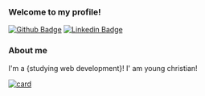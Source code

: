 ### Welcome to my profile!

[![Github Badge](https://img.shields.io/badge/-Github-000?style=flat-square&logo=Github&logoColor=white&link=https://github.com/fagnerpsantos)](https://github.com/Rodrigllb)
[![Linkedin Badge](https://img.shields.io/badge/-LinkedIn-blue?style=flat-square&logo=Linkedin&logoColor=white&link=https://www.linkedin.com/in/fagnerpsantos/)](https://www.linkedin.com/in/rodrigo-liberato-4143b221b/)

### About me
I'm a {studying web development}!
I' am young christian!

[![card](https://github-readme-stats.vercel.app/api?username=Rodrigllb)](https://github.com/Rodrigllb/github-readme-stats)


